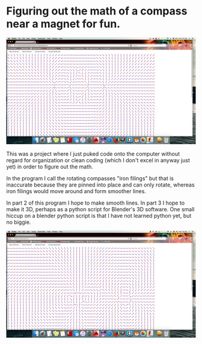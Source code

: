 # Figuring out the math of a compass near a magnet for fun.
![alt text](magnetSimulating/screenshot1.png "") 

This was a project where I just puked code onto the computer without regard for organization or clean coding (which I don't excel in anyway just yet) in order to figure out the math.

In the program I call the rotating compasses "iron filings" but that is inaccurate because they are pinned into place and can only rotate, whereas iron filings would move around and form smoother lines.

In part 2 of this program I hope to make smooth lines. In part 3 I hope to make it 3D, perhaps as a python script for Blender's 3D software. One small hiccup on a blender python script is that I have not learned python yet, but no biggie.

![alt text](magnetSimulating/screenshot2.png "")
